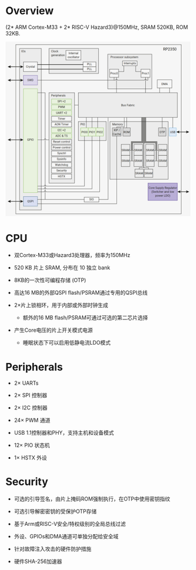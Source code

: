 
# Overview

(2* ARM Cortex-M33 + 2* RISC-V Hazard3)@150MHz, SRAM 520KB, ROM 32KB.

![RP2350 architecture](res/rp2350-architecture.png)


# CPU

- 双Cortex-M33或Hazard3处理器，频率为150MHz

- 520 KB 片上 SRAM, 分布在 10 独立 bank

- 8KB的一次性可编程存储 (OTP)

- 高达16 MB的外部QSPI flash/PSRAM通过专用的QSPI总线

- 2×片上锁相环，用于内部或外部时钟生成

    - 额外的16 MB flash/PSRAM可通过可选的第二芯片选择

- 产生Core电压的片上开关模式电源

    - 睡眠状态下可以启用低静电流LDO模式


# Peripherals

- 2× UARTs

- 2× SPI 控制器

- 2× I2C 控制器

- 24× PWM 通道

- USB 1.1控制器和PHY，支持主机和设备模式

- 12× PIO 状态机

- 1× HSTX 外设


# Security

- 可选的引导签名，由片上掩码ROM强制执行，在OTP中使用密钥指纹

- 可选引导解密密钥的受保护OTP存储

- 基于Arm或RISC-V安全/特权级别的全局总线过滤

- 外设、GPIOs和DMA通道可单独分配给安全域

- 针对故障注入攻击的硬件防护措施

- 硬件SHA-256加速器
